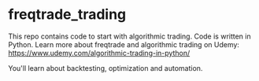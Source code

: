 # freqtrade_trading
This repo contains code to start with algorithmic trading. Code is written in Python. Learn more about freqtrade and algorithmic trading on Udemy:  https://www.udemy.com/algorithmic-trading-in-python/

You'll learn about backtesting, optimization and automation.
